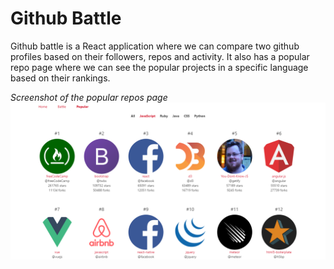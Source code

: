 # Github Battle

Github battle is a React application where we can compare two github profiles based on their followers, repos and activity. It also has a popular repo page where we can see the popular projects in a specific language based on their rankings.

_Screenshot of the popular repos page_
![img](./popularpage.png)
